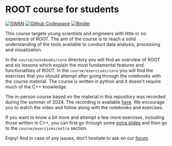 # ROOT course for students
[![SWAN](https://swan.web.cern.ch/sites/swan.web.cern.ch/files/pictures/open_in_swan.svg)](https://cern.ch/swanserver/cgi-bin/go?projurl=https://github.com/root-project/student-course.git)
[![Github Codespace](https://img.shields.io/badge/open-GH_Codespaces-blue?logo=github)](https://codespaces.new/root-project/student-course?quickstart=1)
[![Binder](https://mybinder.org/badge_logo.svg)](https://mybinder.org/v2/gh/root-project/student-course/main)

This course targets young scientists and engineers with little or no experience
of ROOT. The aim of the course is to reach a solid understanding of the tools
available to conduct data analysis, processing and visualization.

In the `course/notebooks/core` directory you will find an overview of ROOT 
and six lessons which explain the most fundamental features and functionalities of ROOT. 
In the `course/exercises/core` you will find the exercises that you should attempt 
after going through the notebooks with the course material. The course is written in 
python and it doesn't require much of the C++ knowledge.

The in-person course based on the material in this repository was recorded during the summer of 2024. The recording is available [here](https://videos.cern.ch/record/2300516). We encourage you to watch the video and follow along with the notebooks and exercises. 

If you want to know a bit more and attempt a few more exercises, including those written 
in C++, you can first go through some [extra slides](https://docs.google.com/presentation/d/1iNSwzuhmhJAmU3c1_0SfYgqbr-N7BKILpcAJjojXkSg/edit?usp=sharing) and then go to the `course/exercises/extra` 
section.

Enjoy! And in case of any issues, don't hesitate to ask on our [forum](https://root-forum.cern.ch). 
